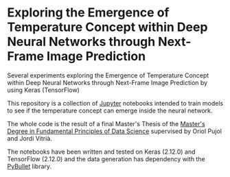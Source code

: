 # Exploring the Emergence of Temperature Concept within Deep Neural Networks through Next-Frame Image Prediction
Several experiments exploring the Emergence of Temperature Concept within Deep Neural Networks through Next-Frame Image Prediction by using Keras (TensorFlow)

This repository is a collection of [Jupyter](https://jupyter.org/) notebooks intended to train models to see if the temperature concept can emerge inside the neural network.

The whole code is the result of a final Master's Thesis of the [Master's Degree in Fundamental Principles of Data Science](https://mat.ub.edu/sciencedata/) supervised by Oriol Pujol and Jordi Vitrià.

The notebooks have been written and tested on Keras (2.12.0) and TensorFlow (2.12.0) and the data generation has dependency with the [PyBullet](https://github.com/bulletphysics/bullet3) library.